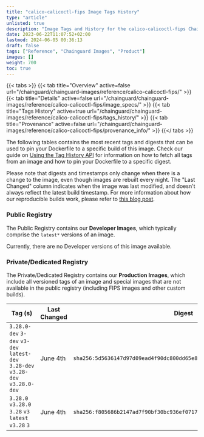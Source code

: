```yaml
---
title: "calico-calicoctl-fips Image Tags History"
type: "article"
unlisted: true
description: "Image Tags and History for the calico-calicoctl-fips Chainguard Image"
date: 2023-06-22T11:07:52+02:00
lastmod: 2024-06-05 00:36:13
draft: false
tags: ["Reference", "Chainguard Images", "Product"]
images: []
weight: 700
toc: true
---
```


{{< tabs >}}
{{< tab title="Overview" active=false url="/chainguard/chainguard-images/reference/calico-calicoctl-fips/" >}}
{{< tab title="Details" active=false url="/chainguard/chainguard-images/reference/calico-calicoctl-fips/image_specs/" >}}
{{< tab title="Tags History" active=true url="/chainguard/chainguard-images/reference/calico-calicoctl-fips/tags_history/" >}}
{{< tab title="Provenance" active=false url="/chainguard/chainguard-images/reference/calico-calicoctl-fips/provenance_info/" >}}
{{</ tabs >}}

The following tables contains the most recent tags and digests that can be used to pin your Dockerfile to a specific build of this image. Check our guide on [Using the Tag History API](/chainguard/chainguard-images/using-the-tag-history-api/) for information on how to fetch all tags from an image and how to pin your Dockerfile to a specific digest.

Please note that digests and timestamps only change when there is a change to the image, even though images are rebuilt every night. The "Last Changed" column indicates when the image was last modified, and doesn't always reflect the latest build timestamp. For more information about how our reproducible builds work, please refer to [this blog post](https://www.chainguard.dev/unchained/reproducing-chainguards-reproducible-image-builds).

### Public Registry
The Public Registry contains our **Developer Images**, which typically comprise the `latest*` versions of an image.

Currently, there are no Developer versions of this image available.

### Private/Dedicated Registry
The Private/Dedicated Registry contains our **Production Images**, which include all versioned tags of an image and special images that are not available in the public registry (including FIPS images and other custom builds).

| Tag (s)                                                                          | Last Changed | Digest                                                                    |
|----------------------------------------------------------------------------------|--------------|---------------------------------------------------------------------------|
|  `3.28.0-dev` `3-dev` `v3-dev` `latest-dev` `3.28-dev` `v3.28-dev` `v3.28.0-dev` | June 4th     | `sha256:5d5636147d97d09ead4f90dc800dd65e821d87ca40efa3e2fc90e0d531cdc078` |
|  `3.28.0` `v3.28.0` `3.28` `v3` `latest` `v3.28` `3`                             | June 4th     | `sha256:f805686b2147ad7f90bf30bc936ef0717426144d40d95bdc08dc42523caa433f` |

